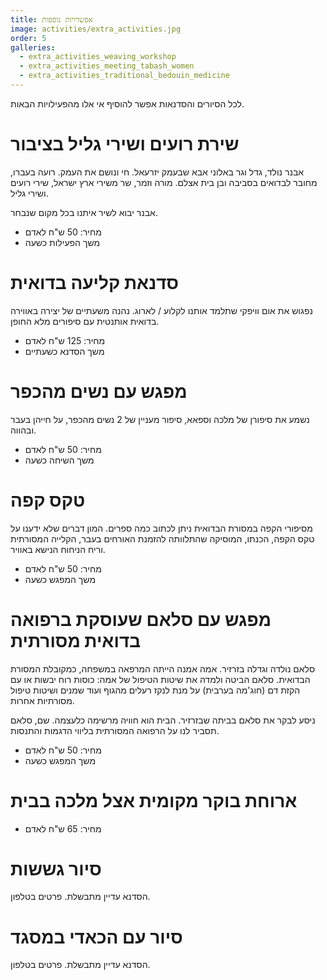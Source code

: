```yaml
---
title: אפשרויות נוספות
image: activities/extra_activities.jpg
order: 5
galleries:
  - extra_activities_weaving_workshop
  - extra_activities_meeting_tabash_women
  - extra_activities_traditional_bedouin_medicine
---
```


לכל הסיורים והסדנאות אפשר להוסיף אי אלו מהפעילויות הבאות.

# שירת רועים ושירי גליל בציבור

אבנר נולד, גדל וגר באלוני אבא שבעמק יזרעאל. חי ונושם את העמק. רועה בעברו, מחובר לבדואים בסביבה ובן בית אצלם. מורה וזמר, שר משירי ארץ ישראל, שירי רועים ושירי גליל.

אבנר יבוא לשיר איתנו בכל מקום שנבחר.

- מחיר: 50 ש"ח לאדם
- משך הפעילות כשעה

# סדנאת קליעה בדואית

נפגוש את אום וויפקי שתלמד אותנו לקלוע / לארוג. נהנה משעתיים של יצירה באווירה בדואית אותנטית עם סיפורים מלא החופן.

- מחיר: 125 ש"ח לאדם
- משך הסדנא כשעתיים

<Gallery name="extra_activities_weaving_workshop" />

# מפגש עם נשים מהכפר

נשמע את סיפורן של מלכה וספאא, סיפור מעניין של 2 נשים מהכפר, על חייהן בעבר ובהווה.

- מחיר: 50 ש"ח לאדם
- משך השיחה כשעה

<Gallery name="extra_activities_meeting_tabash_women" />

# טקס קפה

מסיפורי הקפה במסורת הבדואית ניתן לכתוב כמה ספרים. המון דברים שלא ידענו על טקס הקפה, הכנתו, המוסיקה שהתלוותה להזמנת האורחים בעבר, הקלייה המסורתית וריח הניחוח הנישא באוויר.

- מחיר: 50 ש"ח לאדם
- משך המפגש כשעה

# מפגש עם סלאם שעוסקת ברפואה בדואית מסורתית

סלאם נולדה וגדלה בזרזיר. אמה אמנה הייתה המרפאה במשפחה, כמקובלת המסורת הבדואית. סלאם הביטה ולמדה את שיטות הטיפול של אמה: כוסות רוח יבשות או עם הקזת דם (חוג'מה בערבית) על מנת לנקז רעלים מהגוף ועוד שמנים ושיטות טיפול מסורתיות אחרות.

ניסע לבקר את סלאם בביתה שבזרזיר. הבית הוא חוויה מרשימה כלעצמה. שם, סלאם תסביר לנו על הרפואה המסורתית בליווי הדגמות והתנסות.

- מחיר: 50 ש"ח לאדם
- משך המפגש כשעה

<Gallery name="extra_activities_traditional_bedouin_medicine" />

# ארוחת בוקר מקומית אצל מלכה בבית

- מחיר: 65 ש"ח לאדם

# סיור גששות

הסדנא עדיין מתבשלת. פרטים בטלפון.

# סיור עם הכאדי במסגד

הסדנא עדיין מתבשלת. פרטים בטלפון.
